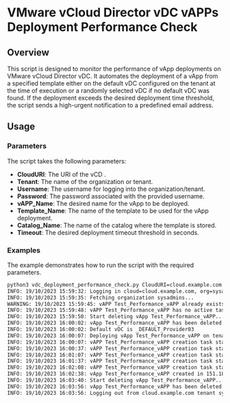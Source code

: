 # VMware vCloud Director vDC vAPPs Deployment Performance Check

## Overview

This script is designed to monitor the performance of vApp deployments on VMware vCloud Director vDC. It automates the deployment of a vApp from a specified template either on the default vDC configured on the tenant at the time of execution or a randomly selected vDC if no default vDC was found. If the deployment exceeds the desired deployment time threshold, the script sends a high-urgent notification to a predefined email address.

## Usage

### Parameters

The script takes the following parameters:

- **CloudURI**: The URI of the vCD .
- **Tenant**: The name of the organization or tenant.
- **Username**: The username for logging into the organization/tenant.
- **Password**: The password associated with the provided username.
- **vAPP_Name**: The desired name for the vApp to be deployed.
- **Template_Name**: The name of the template to be used for the vApp deployment.
- **Catalog_Name**: The name of the catalog where the template is stored.
- **Timeout**: The desired deployment timeout threshold in seconds.

### Examples

The example demonstrates how to run the script with the required parameters.

```bash
python3 vdc_deployment_performance_check.py CloudURI=cloud.example.com Tenant=sysadmins Username=svc-user Password=PASSWORD vAPP_Name=Test_Performance_vAPP Template_Name=ubuntu-latest Catalog_Name=vCloud-Demos Timeout=7200
INFO: 19/10/2023 15:59:32: Logging in cloud=cloud.example.com, org=sysadmins, user=svc-user
INFO: 19/10/2023 15:59:35: Fetching organization sysadmins...
WARNING: 19/10/2023 15:59:45: vAPP Test_Performance_vAPP already exists on vDC Provider09, checking if it has active tasks...
INFO: 19/10/2023 15:59:48: vAPP Test_Performance_vAPP has no active tasks, deleting it....
INFO: 19/10/2023 15:59:50: Start deleting vApp Test_Performance_vAPP...
INFO: 19/10/2023 16:00:02: vApp Test_Performance_vAPP has been deleted.
INFO: 19/10/2023 16:00:02: Default vDC is _DEFAULT_Provider03
INFO: 19/10/2023 16:00:07: Deploying vApp Test_Performance_vAPP on tenant sysadmins....
INFO: 19/10/2023 16:00:07: vAPP Test_Performance_vAPP creation task status is queued....
INFO: 19/10/2023 16:00:37: vAPP Test_Performance_vAPP creation task status is running....
INFO: 19/10/2023 16:01:07: vAPP Test_Performance_vAPP creation task status is running....
INFO: 19/10/2023 16:01:37: vAPP Test_Performance_vAPP creation task status is running....
INFO: 19/10/2023 16:02:08: vAPP Test_Performance_vAPP creation task status is success....
INFO: 19/10/2023 16:02:38: vApp Test_Performance_vAPP created in 151.18470907211304 seconds.
INFO: 19/10/2023 16:03:40: Start deleting vApp Test_Performance_vAPP...
INFO: 19/10/2023 16:03:56: vApp Test_Performance_vAPP has been deleted.
INFO: 19/10/2023 16:03:56: Logging out from cloud.example.com tenant sysadmins
```
